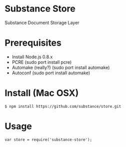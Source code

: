Substance Store
=====

Substance Document Storage Layer

# Prerequisites

- Install Node.js 0.8.x
- PCRE (sudo port install pcre)
- Automake (really?) (sudo port install automake)
- Autoconf (sudo port install automake)

# Install (Mac OSX)

    $ npm install https://github.com/substance/store.git
    

# Usage

    var store = require('substance-store');
